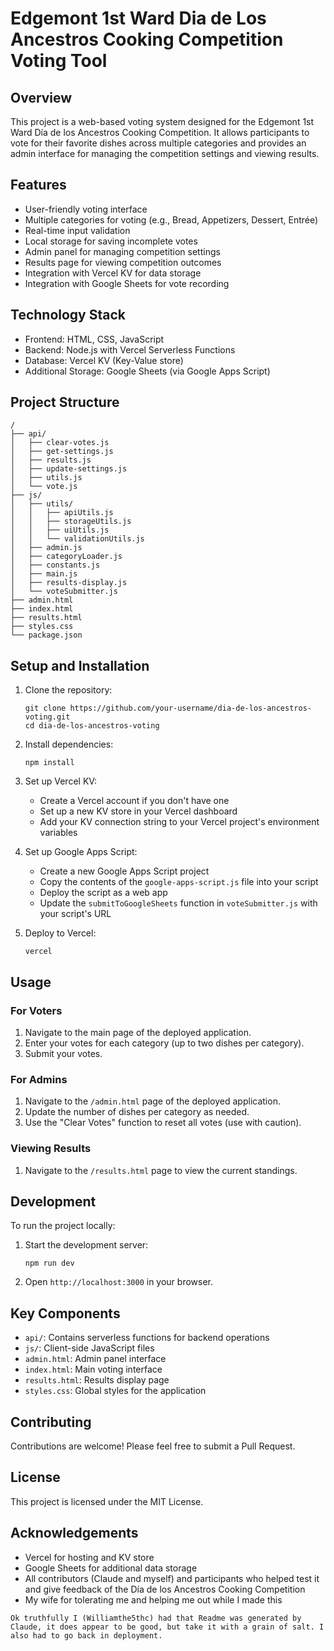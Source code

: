 # Edgemont 1st Ward Dia de Los Ancestros Cooking Competition Voting Tool

## Overview

This project is a web-based voting system designed for the Edgemont 1st Ward Día de los Ancestros Cooking Competition. It allows participants to vote for their favorite dishes across multiple categories and provides an admin interface for managing the competition settings and viewing results.

## Features

- User-friendly voting interface
- Multiple categories for voting (e.g., Bread, Appetizers, Dessert, Entrée)
- Real-time input validation
- Local storage for saving incomplete votes
- Admin panel for managing competition settings
- Results page for viewing competition outcomes
- Integration with Vercel KV for data storage
- Integration with Google Sheets for vote recording

## Technology Stack

- Frontend: HTML, CSS, JavaScript
- Backend: Node.js with Vercel Serverless Functions
- Database: Vercel KV (Key-Value store)
- Additional Storage: Google Sheets (via Google Apps Script)

## Project Structure

```
/
├── api/
│   ├── clear-votes.js
│   ├── get-settings.js
│   ├── results.js
│   ├── update-settings.js
│   ├── utils.js
│   └── vote.js
├── js/
│   ├── utils/
│   │   ├── apiUtils.js
│   │   ├── storageUtils.js
│   │   ├── uiUtils.js
│   │   └── validationUtils.js
│   ├── admin.js
│   ├── categoryLoader.js
│   ├── constants.js
│   ├── main.js
│   ├── results-display.js
│   └── voteSubmitter.js
├── admin.html
├── index.html
├── results.html
├── styles.css
└── package.json
```

## Setup and Installation

1. Clone the repository:
   ```
   git clone https://github.com/your-username/dia-de-los-ancestros-voting.git
   cd dia-de-los-ancestros-voting
   ```

2. Install dependencies:
   ```
   npm install
   ```

3. Set up Vercel KV:
   - Create a Vercel account if you don't have one
   - Set up a new KV store in your Vercel dashboard
   - Add your KV connection string to your Vercel project's environment variables

4. Set up Google Apps Script:
   - Create a new Google Apps Script project
   - Copy the contents of the `google-apps-script.js` file into your script
   - Deploy the script as a web app
   - Update the `submitToGoogleSheets` function in `voteSubmitter.js` with your script's URL

5. Deploy to Vercel:
   ```
   vercel
   ```

## Usage

### For Voters

1. Navigate to the main page of the deployed application.
2. Enter your votes for each category (up to two dishes per category).
3. Submit your votes.

### For Admins

1. Navigate to the `/admin.html` page of the deployed application.
2. Update the number of dishes per category as needed.
3. Use the "Clear Votes" function to reset all votes (use with caution).

### Viewing Results

1. Navigate to the `/results.html` page to view the current standings.

## Development

To run the project locally:

1. Start the development server:
   ```
   npm run dev
   ```

2. Open `http://localhost:3000` in your browser.

## Key Components

- `api/`: Contains serverless functions for backend operations
- `js/`: Client-side JavaScript files
- `admin.html`: Admin panel interface
- `index.html`: Main voting interface
- `results.html`: Results display page
- `styles.css`: Global styles for the application

## Contributing

Contributions are welcome! Please feel free to submit a Pull Request.

## License

This project is licensed under the MIT License.

## Acknowledgements

- Vercel for hosting and KV store
- Google Sheets for additional data storage
- All contributors (Claude and myself) and participants who helped test it and give feedback of the Día de los Ancestros Cooking Competition
- My wife for tolerating me and helping me out while I made this
```
Ok truthfully I (Williamthe5thc) had that Readme was generated by Claude, it does appear to be good, but take it with a grain of salt. I also had to go back in deployment.
